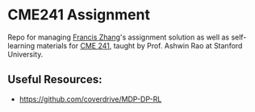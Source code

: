 # CME241 Assignment
 Repo for managing [Francis Zhang](mailto:xyzhang1@stanford.edu)'s assignment solution as well as self-learning materials for [CME 241](http://web.stanford.edu/class/cme241/), taught by Prof. Ashwin Rao at Stanford University. 

## Useful Resources:
- https://github.com/coverdrive/MDP-DP-RL
